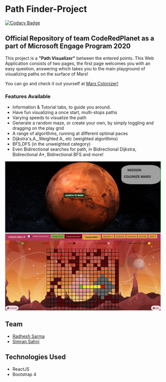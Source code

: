 # Path Finder-Project

[![Codacy Badge](https://app.codacy.com/project/badge/Grade/5bba8934a9114a82961c687a30986d83)](https://www.codacy.com?utm_source=github.com&utm_medium=referral&utm_content=Radhesh-Sarma/mars-colonization-project&utm_campaign=Badge_Grade)

## Official Repository of team CodeRedPlanet as a part of Microsoft Engage Program 2020

This project is a __"Path Visualizer"__ between the entered points. This Web Application consists of two pages,
the first page welcomes you with an easy question, answering which takes you to the main playground of visualizing paths on the surface of Mars!

You can go and check it out yourself at [Mars Colonizer!](https://radhesh-sarma.github.io/mars-colonization-project/)

### Features Available

- Information & Tutorial tabs, to guide you around.  
- Have fun visualizing a once start, multi-stops paths  
- Varying speeds to visualize the path  
- Generate a random maze, or create your own, by simply toggling and dragging on the play grid  
- A range of algorithms, running at different optimal paces  
- Dijkstra's,A_,Weighted A_ etc (weighted algorithms)
- BFS,DFS (in the unweighted category)  
- Even Bidirectional searches for path, in Bidirectional Dijkstra, Bidirectional A\*, Bidirectional BFS and more!

![First page](/public/intro.png?raw=true)
![Main page](/public/main.png?raw=true)

## Team

- [Radhesh Sarma](https://github.com/Radhesh-Sarma)
- [Simran Sahni](https://github.com/Simran-Sahni)

## Technologies Used

- ReactJS
- Bootstrap 4
